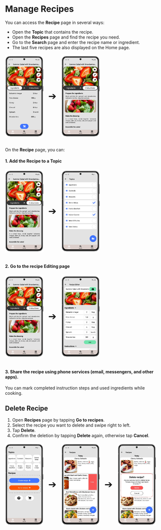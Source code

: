 # Manage Recipes

You can access the **Recipe** page in several ways:
- Open the **Topic** that contains the recipe.
- Open the **Recipes** page and find the recipe you need.
- Go to the **Search** page and enter the recipe name or ingredient.
- The last five recipes are also displayed on the Home page.

<div style="display: flex; gap: 16px; align-items: center;">
  <img src="img/recipe_ingredients_11.webp" style="width:25%;">
  <span style="font-size: 2rem; vertical-align: middle;">➔</span>
  <img src="img/recipe_instruction_12.webp" style="width:25%;">
</div>
<br>

On the **Recipe** page, you can:

#### 1. Add the **Recipe** to a **Topic**

<div style="display: flex; gap: 16px; align-items: center;">
  <img src="img/recipe_instruction_12.webp" style="width:25%;">
  <span style="font-size: 2rem; vertical-align: middle;">➔</span>
  <img src="img/topics_2.webp" style="width:25%;">
</div>
<br>

#### 2. Go to the recipe **Editing** page

<div style="display: flex; gap: 16px; align-items: center;">
  <img src="img/recipe_instruction_12.webp" style="width:25%;">
  <span style="font-size: 2rem; vertical-align: middle;">➔</span>
  <img src="img/recipe_ingredients_1.webp" style="width:25%;">
</div>
<br>

#### 3. Share the recipe using phone services (email, messengers, and other apps).  

You can mark completed instruction steps and used ingredients while cooking.  

## Delete Recipe

1. Open **Recipes** page by tapping **Go to recipes**.
2. Select the recipe you want to delete and swipe right to left.
3. Tap **Delete**.
4. Confirm the deletion by tapping **Delete** again, otherwise tap **Cancel**.

<div style="display: flex; gap: 16px; align-items: center;">
  <img src="img/main_screen.webp" style="width:25%; vertical-align: middle;">
  <span style="font-size: 2rem; vertical-align: middle;">➔</span>
  <img src="img/recipe_list_2.webp" style="width:25%; vertical-align: middle;">
  <span style="font-size: 2rem; vertical-align: middle;">➔</span>
  <img src="img/recipe_list_3.webp" style="width:25%; vertical-align: middle;">
</div>
